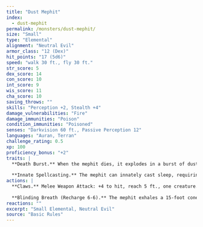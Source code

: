 ```yaml
---
title: "Dust Mephit"
index:
  - dust-mephit
permalink: /monsters/dust-mephit/
size: "Small"
type: "Elemental"
alignment: "Neutral Evil"
armor_class: "12 (Dex)"
hit_points: "17 (5d6)"
speed: "walk 30 ft., fly 30 ft."
str_score: 5
dex_score: 14
con_score: 10
int_score: 9
wis_score: 11
cha_score: 10
saving_throws: ""
skills: "Perception +2, Stealth +4"
damage_vulnerabilities: "Fire"
damage_immunities: "Poison"
condition_immunities: "Poisoned"
senses: "Darkvision 60 ft., Passive Perception 12"
languages: "Auran, Terran"
challenge_rating: 0.5
xp: 100
proficiency_bonus: "+2"
traits: |
  **Death Burst.** When the mephit dies, it explodes in a burst of dust. Each creature within 5 ft. of it must then succeed on a DC 10 Constitution saving throw or be blinded for 1 minute. A blinded creature can repeat the saving throw on each of its turns, ending the effect on itself on a success.
  
  **Innate Spellcasting.** The mephit can innately cast sleep, requiring no material components. Its innate spellcasting ability is Charisma.
actions: |
  **Claws.** Melee Weapon Attack: +4 to hit, reach 5 ft., one creature. Hit: 4 (1d4 + 2) slashing damage.
  
  **Blinding Breath (Recharge 6-6).** The mephit exhales a 15-foot cone of blinding dust. Each creature in that area must succeed on a DC 10 Dexterity saving throw or be blinded for 1 minute. A creature can repeat the saving throw at the end of each of its turns, ending the effect on itself on a success.
reactions: ""
excerpt: "Small Elemental, Neutral Evil"
source: "Basic Rules"
---
```

